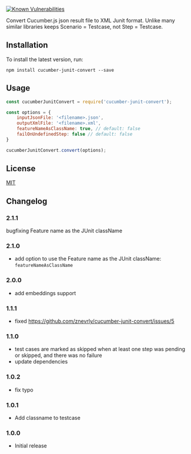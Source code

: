 <a href="https://snyk.io/test/github/znevrly/cucumber-junit-convert"><img src="https://snyk.io/test/github/znevrly/cucumber-junit-convert/badge.svg" alt="Known Vulnerabilities" data-canonical-src="https://snyk.io/test/github/znevrly/cucumber-junit-convert" style="max-width:100%;"></a>


Convert Cucumber.js json result file to XML Junit format. Unlike many similar libraries keeps Scenario = Testcase, not Step = Testcase.

Installation
------------

To install the latest version, run:

    npm install cucumber-junit-convert --save

Usage
-----

```JavaScript
const cucumberJunitConvert = require('cucumber-junit-convert');

const options = {
    inputJsonFile: '<filename>.json',
    outputXmlFile: '<filename>.xml',
    featureNameAsClassName: true, // default: false
    failOnUndefinedStep: false // default: false
}

cucumberJunitConvert.convert(options);

```

License
-------

[MIT](LICENSE)

Changelog
---------
### 2.1.1
bugfixing Feature name as the JUnit className

### 2.1.0
- add option to use the Feature name as the JUnit className: `featureNameAsClassName`

### 2.0.0
- add embeddings support 

### 1.1.1
- fixed https://github.com/znevrly/cucumber-junit-convert/issues/5

### 1.1.0
- test cases are marked as skipped when at least one step was pending or skipped, and there was no failure
- update dependencies

### 1.0.2
- fix typo

### 1.0.1
- Add classname to testcase

### 1.0.0
- Initial release
